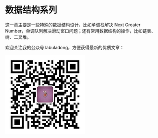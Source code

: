 # 数据结构系列

这一章主要是一些特殊的数据结构设计，比如单调栈解决 Next Greater Number，单调队列解决滑动窗口问题；还有常用数据结构的操作，比如链表、树、二叉堆。

欢迎关注我的公众号 labuladong，方便获得最新的优质文章：

![labuladong二维码](../pictures/qrcode.jpg)